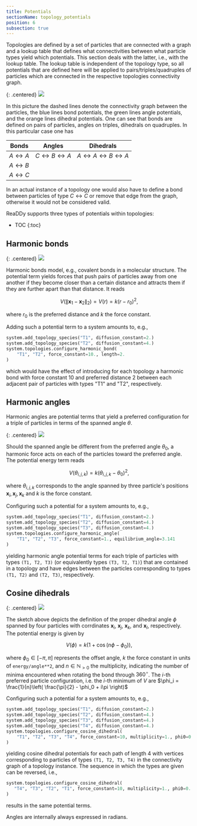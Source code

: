 ```yaml
---
title: Potentials
sectionName: topology_potentials
position: 6
subsection: true
---
```


Topologies are defined by a set of particles that are connected with a graph and a lookup table that defines what connectivities between what particle types yield which potentials.
This section deals with the latter, i.e., with the lookup table. The lookup table is independent of the topology type, so all potentials that are defined here will be applied to pairs/triples/quadruples of particles which are connected in the respective topologies connectivity graph.

{: .centered}
![](assets/topologies/topology_graph.png)

In this picture the dashed lines denote the connectivity graph between the particles, the blue lines bond potentials, the green lines angle potentials, and the orange lines dihedral potentials. One can see that bonds are defined on pairs of particles, angles on triples, dihedrals on quadruples. In this particular case one has

| Bonds                | Angles                                | Dihedrals                                               |
| -------------------- | ------------------------------------- | ------------------------------------------------------- |
| $A\leftrightarrow A$ | $C\leftrightarrow B\leftrightarrow A$ | $A\leftrightarrow A\leftrightarrow B \leftrightarrow A$ |
| $A\leftrightarrow B$ |                                       |                                                         |
| $A\leftrightarrow C$ |                                       |                                                         |

In an actual instance of a topology one would also have to define a bond between particles of type $C\leftrightarrow C$ or remove that edge from the graph, otherwise it would not be considered valid.

ReaDDy supports three types of potentials within topologies:

* TOC
{:toc}

## Harmonic bonds

{: .centered}
![](assets/topologies/top_bond.png)

Harmonic bonds model, e.g., covalent bonds in a molecular structure. The potential term yields forces that push pairs of particles away from one another if they become closer than a certain distance and attracts them if they are further apart than that distance. It reads

$$
V(\|\mathbf{x}_1-\mathbf{x}_2\|_2) = V(r) = k(r-r_0)^2,
$$

where $r_0$ is the preferred distance and $k$ the force constant.

Adding such a potential term to a system amounts to, e.g.,
```python
system.add_topology_species("T1", diffusion_constant=2.)
system.add_topology_species("T2", diffusion_constant=4.)
system.topologies.configure_harmonic_bond(
    "T1", "T2", force_constant=10., length=2.
)
```
which would have the effect of introducing for each topology a harmonic bond with force constant 10 and preferred distance 2 between each adjacent pair of particles with types "T1" and "T2", respectively.

## Harmonic angles

Harmonic angles are potential terms that yield a preferred configuration for a triple of particles in terms of the spanned angle $\theta$.

{: .centered}
![](assets/topologies/top_angle.png)

Should the spanned angle be different from the preferred angle $\theta_0$, a harmonic force acts on each of the particles toward the preferred angle. The potential energy term reads

$$
V(\theta_{i,j,k}) = k(\theta_{i,j,k} - \theta_0)^2,
$$

where $\theta_{i,j,k}$ corresponds to the angle spanned by three particle's positions $\mathbf{x}_i, \mathbf{x}_j, \mathbf{x}_k$ and $k$ is the force constant.

Configuring such a potential for a system amounts to, e.g.,
```python
system.add_topology_species("T1", diffusion_constant=2.)
system.add_topology_species("T2", diffusion_constant=4.)
system.add_topology_species("T3", diffusion_constant=4.)
system.topologies.configure_harmonic_angle(
    "T1", "T2", "T3", force_constant=1., equilibrium_angle=3.141
)
```
yielding harmonic angle potential terms for each triple of particles with types `(T1, T2, T3)` (or equivalently types `(T3, T2, T1)`) that are contained in a topology and have edges between the particles corresponding to types `(T1, T2)` and `(T2, T3)`, respectively.

## Cosine dihedrals

{: .centered}
![](assets/topologies/top_dihedral.png)

The sketch above depicts the definition of the proper dihedral angle $\phi$ spanned by four particles with corrdinates $\mathbf{x}_i$, $\mathbf{x}_j$, $\mathbf{x}_k$, and $\mathbf{x}_l$, respectively. The potential energy is given by

$$
V(\phi) = k(1+\cos (n\phi - \phi_0)),
$$

where $\phi_0\in [ -\pi,\pi ]$ represents the offset angle, $k$ the force constant in units of `energy/angle**2`, and $n\in\mathbb{N}_{>0}$ the multiplicity, indicating the number of minima encountered when rotating the bond through $360^\circ$.
The $i$-th preferred particle configuration, i.e. the $i$-th minimum of $V$ are $\phi_i = \frac{1}{n}\left( \frac{\pi}{2} - \phi_0 + i\pi \right)$

Configuring such a potential for a system amounts to, e.g.,
```python
system.add_topology_species("T1", diffusion_constant=2.)
system.add_topology_species("T2", diffusion_constant=4.)
system.add_topology_species("T3", diffusion_constant=4.)
system.add_topology_species("T4", diffusion_constant=4.)
system.topologies.configure_cosine_dihedral(
    "T1", "T2", "T3", "T4", force_constant=10, multiplicity=1., phi0=0.
)
```
yielding cosine dihedral potentials for each path of length 4 with vertices corresponding to particles of types `(T1, T2, T3, T4)` in the connectivity graph of a topology instance. The sequence in which the types are given can be reversed, i.e.,
 ```python
 system.topologies.configure_cosine_dihedral(
    "T4", "T3", "T2", "T1", force_constant=10, multiplicity=1., phi0=0.
)
 ```
 results in the same potential terms.
 
 Angles are internally always expressed in radians.